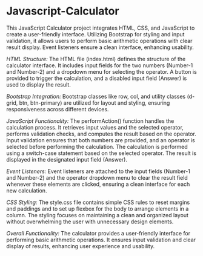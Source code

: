 # Javascript-Calculator
This JavaScript Calculator project integrates HTML, CSS, and JavaScript to create a user-friendly interface. Utilizing Bootstrap for styling and input validation, it allows users to perform basic arithmetic operations with clear result display. Event listeners ensure a clean interface, enhancing usability.

*HTML Structure:*
The HTML file (index.html) defines the structure of the calculator interface.
It includes input fields for the two numbers (Number-1 and Number-2) and a dropdown menu for selecting the operator.
A button is provided to trigger the calculation, and a disabled input field (Answer) is used to display the result.


*Bootstrap Integration:*
Bootstrap classes like row, col, and utility classes (d-grid, btn, btn-primary) are utilized for layout and styling, ensuring responsiveness across different devices.


*JavaScript Functionality:*
The performAction() function handles the calculation process. It retrieves input values and the selected operator, performs validation checks, and computes the result based on the operator.
Input validation ensures that both numbers are provided, and an operator is selected before performing the calculation.
The calculation is performed using a switch-case statement based on the selected operator.
The result is displayed in the designated input field (Answer).


*Event Listeners:*
Event listeners are attached to the input fields (Number-1 and Number-2) and the operator dropdown menu to clear the result field whenever these elements are clicked, ensuring a clean interface for each new calculation.


*CSS Styling:*
The style.css file contains simple CSS rules to reset margins and paddings and to set up flexbox for the body to arrange elements in a column.
The styling focuses on maintaining a clean and organized layout without overwhelming the user with unnecessary design elements.


*Overall Functionality:*
The calculator provides a user-friendly interface for performing basic arithmetic operations.
It ensures input validation and clear display of results, enhancing user experience and usability.
